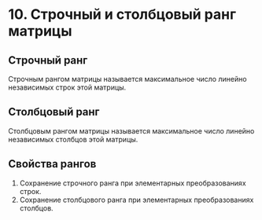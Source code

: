 # 10. Строчный и столбцовый ранг матрицы

## Строчный ранг

Строчным рангом матрицы называется максимальное число линейно независимых строк этой матрицы.

## Столбцовый ранг

Столбцовым рангом матрицы называется максимальное число линейно независимых столбцов этой матрицы.

## Свойства рангов

1. Сохранение строчного ранга при элементарных преобразованиях строк.
2. Сохранение столбцового ранга при элементарных преобразованиях столбцов.
